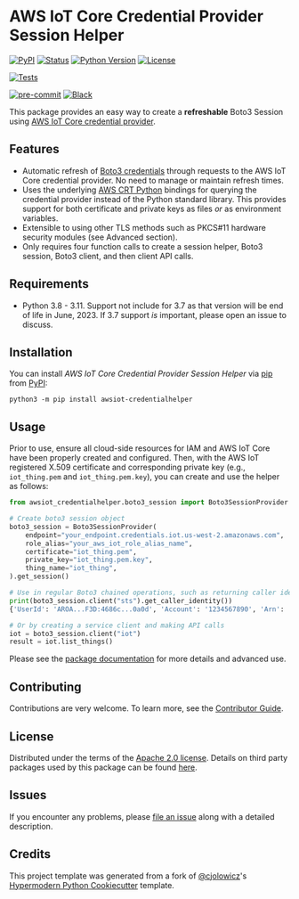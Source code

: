 # AWS IoT Core Credential Provider Session Helper

[![PyPI](https://img.shields.io/pypi/v/awsiot-credentialhelper.svg)][pypi status]
[![Status](https://img.shields.io/pypi/status/awsiot-credentialhelper.svg)][pypi status]
[![Python Version](https://img.shields.io/pypi/pyversions/awsiot-credentialhelper)][pypi status]
[![License](https://img.shields.io/pypi/l/awsiot-credentialhelper)][license]

[![Tests](https://github.com/awslabs/aws-iot-core-credential-provider-session-helper/workflows/Tests/badge.svg)][tests]

[![pre-commit](https://img.shields.io/badge/pre--commit-enabled-brightgreen?logo=pre-commit&logoColor=white)][pre-commit]
[![Black](https://img.shields.io/badge/code%20style-black-000000.svg)][black]

[pypi status]: https://pypi.org/project/awsiot-credentialhelper/
[tests]: https://github.com/awslabs/aws-iot-core-credential-provider-session-helper/actions?workflow=Tests
[pre-commit]: https://github.com/pre-commit/pre-commit
[black]: https://github.com/psf/black

This package provides an easy way to create a **refreshable** Boto3 Session using [AWS IoT Core credential provider](https://docs.aws.amazon.com/iot/latest/developerguide/authorizing-direct-aws.html).

## Features

- Automatic refresh of [Boto3 credentials](https://boto3.amazonaws.com/v1/documentation/api/latest/guide/credentials.html) through requests to the AWS IoT Core credential provider. No need to manage or maintain refresh times.
- Uses the underlying [AWS CRT Python](https://github.com/awslabs/aws-crt-python) bindings for querying the credential provider instead of the Python standard library. This provides support for both certificate and private keys as files _or_ as environment variables.
- Extensible to using other TLS methods such as PKCS#11 hardware security modules (see Advanced section).
- Only requires four function calls to create a session helper, Boto3 session, Boto3 client, and then client API calls.

## Requirements

- Python 3.8 - 3.11. Support not include for 3.7 as that version will be end of life in June, 2023. If 3.7 support _is_ important, please open an issue to discuss.

## Installation

You can install _AWS IoT Core Credential Provider Session Helper_ via [pip] from [PyPI]:

```console
python3 -m pip install awsiot-credentialhelper
```

## Usage

Prior to use, ensure all cloud-side resources for IAM and AWS IoT Core have been properly created and configured. Then, with the AWS IoT registered X.509 certificate and corresponding private key (e.g., `iot_thing.pem` and `iot_thing.pem.key`), you can create and use the helper as follows:

```python
from awsiot_credentialhelper.boto3_session import Boto3SessionProvider

# Create boto3 session object
boto3_session = Boto3SessionProvider(
    endpoint="your_endpoint.credentials.iot.us-west-2.amazonaws.com",
    role_alias="your_aws_iot_role_alias_name",
    certificate="iot_thing.pem",
    private_key="iot_thing.pem.key",
    thing_name="iot_thing",
).get_session()

# Use in regular Boto3 chained operations, such as returning caller identity
print(boto3_session.client("sts").get_caller_identity())
{'UserId': 'AROA...F3D:4686c...0a0d', 'Account': '1234567890', 'Arn': 'arn:aws:sts::1234567890:assumed-role/iam_role_name/4686c...0a0d', 'ResponseMetadata': {'RequestId': 'cc04...10bc', 'HTTPStatusCode': 200, 'HTTPHeaders': {'x-amzn-requestid': 'cc04...10bc', 'content-type': 'text/xml', 'content-length': '554', 'date': 'Tue, 21 Feb 2023 21:18:23 GMT'}, 'RetryAttempts': 0}}

# Or by creating a service client and making API calls
iot = boto3_session.client("iot")
result = iot.list_things()
```

Please see the [package documentation](https://awslabs.github.io/aws-iot-core-credential-provider-session-helper) for more details and advanced use.

## Contributing

Contributions are very welcome.
To learn more, see the [Contributor Guide].

## License

Distributed under the terms of the [Apache 2.0 license][license].
Details on third party packages used by this package can be found [here](https://github.com/awslabs/aws-iot-core-credential-provider-session-helper/blob/main/THIRD-PARTY-LICENSES.txt).

## Issues

If you encounter any problems, please [file an issue](https://github.com/awslabs/aws-iot-core-credential-provider-session-helper/issues/new) along with a detailed description.

## Credits

This project template was generated from a fork of [@cjolowicz]'s [Hypermodern Python Cookiecutter] template.

[@cjolowicz]: https://github.com/cjolowicz
[pypi]: https://pypi.org/
[hypermodern python cookiecutter]: https://github.com/cjolowicz/cookiecutter-hypermodern-python
[pip]: https://pip.pypa.io/

<!-- github-only -->

[license]: https://github.com/awslabs/aws-iot-core-credential-provider-session-helper/blob/main/LICENSE
[contributor guide]: https://github.com/awslabs/aws-iot-core-credential-provider-session-helper/blob/main/CONTRIBUTING.md
[third party]: https://github.com/awslabs/aws-iot-core-credential-provider-session-helper/blob/main/THIRD-PARTY-LICENSES.txt
[package documentation]: https://awslabs.github.io/aws-iot-core-credential-provider-session-helper
[file an issue]: https://github.com/awslabs/aws-iot-core-credential-provider-session-helper/issues/new
